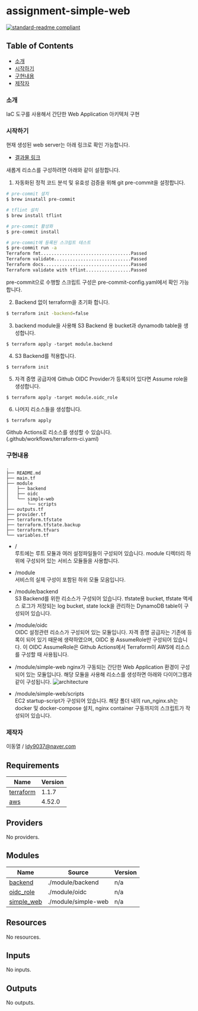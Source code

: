# assignment-simple-web

[![standard-readme compliant](https://img.shields.io/badge/readme%20style-standard-brightgreen.svg?style=flat-square)](https://github.com/RichardLitt/standard-readme)

## Table of Contents

- [소개](#소개)
- [시작하기](#시작하기)
- [구현내용](#구현내용)
- [제작자](#제작자)

### 소개
IaC 도구를 사용해서 간단한 Web Application 아키텍처 구현  

### 시작하기
현재 생성된 web server는 아래 링크로 확인 가능합니다.  
- [결과물 링크](https://simple-web.emadam.shop)

새롭게 리소스를 구성하려면 아래와 같이 설정합니다.  
1. 자동화된 정적 코드 분석 및 유효성 검증을 위해 git pre-commit을 설정합니다.
```sh
# pre-commit 설치
$ brew insatall pre-commit

# tflint 설치
$ brew install tflint

# pre-commit 활성화
$ pre-commit install

# pre-commit에 등록된 스크립트 테스트
$ pre-commit run -a
Terraform fmt..................................Passed
Terraform validate.............................Passed
Terraform docs.................................Passed
Terraform validate with tflint.................Passed
```
pre-commit으로 수행할 스크립트 구성은 pre-commit-config.yaml에서 확인 가능합니다.

2. Backend 없이 terraform을 초기화 합니다.
```sh
$ terraform init -backend=false
```
3. backend module을 사용해 S3 Backend 용 bucket과 dynamodb table을 생성합니다.
```
$ terraform apply -target module.backend
```
4. S3 Backend를 적용합니다.
```
$ terraform init
```
5. 자격 증명 공급자에 Github OIDC Provider가 등록되어 있다면 Assume role을 생성합니다.
```
$ terraform apply -target module.oidc_role
```
6. 나머지 리소스들을 생성합니다. 
```
$ terraform apply
```

Github Actions로 리소스를 생성할 수 있습니다.  
(.github/workflows/terraform-ci.yaml)

### 구현내용
```
.
├── README.md
├── main.tf
├── module
│   ├── backend
│   ├── oidc
│   └── simple-web
│       └── scripts
├── outputs.tf
├── provider.tf
├── terraform.tfstate
├── terraform.tfstate.backup
├── terraform.tfvars
└── variables.tf
```
- /  
루트에는 루트 모듈과 여러 설정파일들이 구성되어 있습니다. module 디렉터리 하위에 구성되어 있는 서비스 모듈들을 사용합니다.

- /module  
서비스의 실제 구성이 포함된 하위 모듈 모음입니다.

- /module/backend  
S3 Backend를 위한 리소스가 구성되어 있습니다. tfstate용 bucket, tfstate 액세스 로그가 저장되는 log bucket, state lock을 관리하는 DynamoDB table이 구성되어 있습니다. 

- /module/oidc  
OIDC 설정관련 리소스가 구성되어 있는 모듈입니다. 자격 증명 공급자는 기존에 등록이 되어 있기 때문에 생략하였으며, OIDC 용 AssumeRole만 구성되어 있습니다. 이 OIDC AssumeRole은 Github Actions에서 Terraform이 AWS에 리소스를 구성할 때 사용됩니다. 

- /module/simple-web
nginx가 구동되는 간단한 Web Application 환경이 구성되어 있는 모듈입니다. 해당 모듈을 사용해 리소스를 생성하면 아래와 다이어그램과 같이 구성됩니다.
![architecture](https://user-images.githubusercontent.com/36755917/216800873-f3d4b72a-f430-48ec-a788-fecbf93a2593.png)

- /module/simple-web/scripts  
EC2 startup-script가 구성되어 있습니다. 해당 폴더 내의 run_nginx.sh는 docker 및 docker-compose 설치, nginx container 구동까지의 스크립트가 작성되어 있습니다.

### 제작자
이동열 / [ldy9037@naver.com](ldy9037@naver.com)


<!-- BEGINNING OF PRE-COMMIT-TERRAFORM DOCS HOOK -->
## Requirements

| Name | Version |
|------|---------|
| <a name="requirement_terraform"></a> [terraform](#requirement\_terraform) | 1.1.7 |
| <a name="requirement_aws"></a> [aws](#requirement\_aws) | 4.52.0 |

## Providers

No providers.

## Modules

| Name | Source | Version |
|------|--------|---------|
| <a name="module_backend"></a> [backend](#module\_backend) | ./module/backend | n/a |
| <a name="module_oidc_role"></a> [oidc\_role](#module\_oidc\_role) | ./module/oidc | n/a |
| <a name="module_simple_web"></a> [simple\_web](#module\_simple\_web) | ./module/simple-web | n/a |

## Resources

No resources.

## Inputs

No inputs.

## Outputs

No outputs.
<!-- END OF PRE-COMMIT-TERRAFORM DOCS HOOK -->
